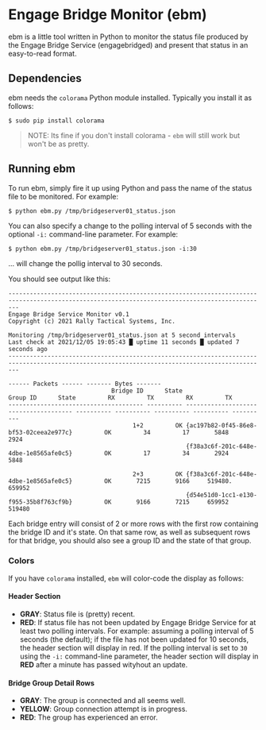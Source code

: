 # Engage Bridge Monitor (ebm)
ebm is a little tool written in Python to monitor the status file produced by the Engage Bridge Service (engagebridged) and present that status in an easy-to-read format.

## Dependencies
ebm needs the `colorama` Python module installed.  Typically you install it as follows:
```shell
$ sudo pip install colorama
```

>NOTE: Its fine if you don't install colorama - `ebm` will still work but won't be as pretty.

## Running ebm
To run ebm, simply fire it up using Python and pass the name of the status file to be monitored.  For example:
```shell
$ python ebm.py /tmp/bridgeserver01_status.json
```

You can also specify a change to the polling interval of 5 seconds with the optional `-i:` command-line parameter.  For example:
```shell
$ python ebm.py /tmp/bridgeserver01_status.json -i:30
```

... will change the pollig interval to 30 seconds.

You should see output like this:
```shell
-----------------------------------------------------------------------------------------------------------------------------------------------
Engage Bridge Service Monitor v0.1
Copyright (c) 2021 Rally Tactical Systems, Inc.

Monitoring /tmp/bridgeserver01_status.json at 5 second intervals
Last check at 2021/12/05 19:05:43 █ uptime 11 seconds █ updated 7 seconds ago
-----------------------------------------------------------------------------------------------------------------------------------------------
                                                                                                    ------ Packets ------ ------- Bytes -------
                             Bridge ID      State                               Group ID      State         RX         TX         RX         TX
-------------------------------------- ---------- -------------------------------------- ---------- ---------- ---------- ---------- ----------
                                   1+2         OK {ac197b82-0f45-86e8-bf53-02ceea2e977c}         OK         34         17       5848       2924
                                                  {f38a3c6f-201c-648e-4dbe-1e8565afe0c5}         OK         17         34       2924       5848

                                   2+3         OK {f38a3c6f-201c-648e-4dbe-1e8565afe0c5}         OK       7215       9166     519480.     659952
                                                  {d54e51d0-1cc1-e130-f955-35b8f763cf9b}         OK       9166       7215     659952      519480
```                                                                                     
Each bridge entry will consist of 2 or more rows with the first row containing the bridge ID and it's state.  On that same row, as well as subsequent rows for that bridge, you should also see a group ID and the state of that group.

### Colors
If you have `colorama` installed, `ebm` will color-code the display as follows:

#### Header Section
- **GRAY**: Status file is (pretty) recent.
- **RED**: If status file has not been updated by Engage Bridge Service for at least two polling intervals.  For example: assuming a polling interval of 5 seconds (the default); if the file has not been updated for 10 seconds, the header section will display in red.  If the polling interval is set to `30` using the `-i:` command-line parameter, the header section will display in **RED** after a minute has passed wityhout an update.
#### Bridge Group Detail Rows
- **GRAY**: The group is connected and all seems well.
- **YELLOW**: Group connection attempt is in progress.
- **RED**: The group has experienced an error.
